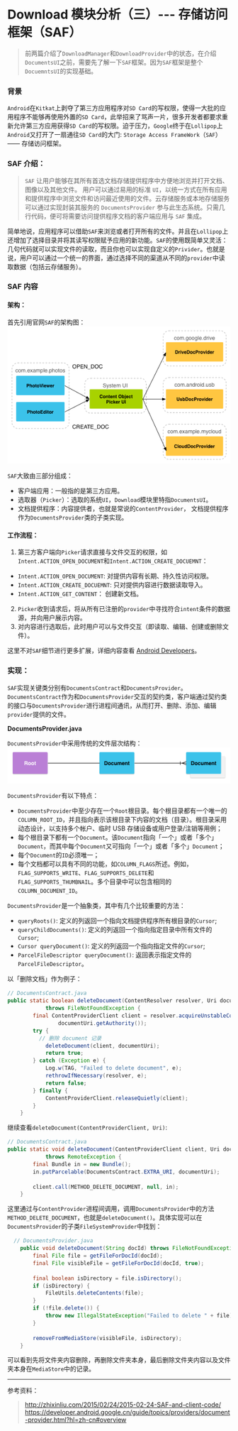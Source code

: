 # Download 模块分析（三）--- 存储访问框架（SAF）

> 前两篇介绍了`DownloadManager`和`DownloadProvider`中的状态，在介绍`DocumentsUI`之前，需要先了解一下`SAF`框架。因为`SAF`框架是整个`DocuemntsUI`的实现基础。

### 背景
`Android`在`Kitkat`上剥夺了第三方应用程序对`SD Card`的写权限，使得一大批的应用程序不能够再使用外置的`SD Card`，此举招来了骂声一片，很多开发者都要求重新允许第三方应用获得`SD Card`的写权限。迫于压力，`Google`终于在`Lollipop`上`Android`又打开了一扇通往`SD Card`的大门: `Storage Access FrameWork`（`SAF`）—— 存储访问框架。

### SAF 介绍：
>`SAF` 让用户能够在其所有首选文档存储提供程序中方便地浏览并打开文档、图像以及其他文件。 用户可以通过易用的标准 `UI`，以统一方式在所有应用和提供程序中浏览文件和访问最近使用的文件。云存储服务或本地存储服务可以通过实现封装其服务的 `DocumentsProvider` 参与此生态系统。只需几行代码，便可将需要访问提供程序文档的客户端应用与 `SAF` 集成。

简单地说，应用程序可以借助`SAF`来浏览或者打开所有的文件。并且在`Lollipop`上还增加了选择目录并将其读写权限赋予应用的新功能。`SAF`的使用既简单又灵活：几句代码就可以实现文件的读取，而且你也可以实现自定义的`Privider`。也就是说，用户可以通过一个统一的界面，通过选择不同的渠道从不同的`provider`中读取数据（包括云存储服务）。

### SAF 内容

#### 架构：

首先引用官网`SAF`的架构图：
![Alt text](./img/saf_architecture.png)

`SAF`大致由三部分组成：
- 客户端应用：一般指的是第三方应用。
- 选取器（`Picker`）：选取的系统`UI`，`Download`模块里特指`DocumentsUI`。
- 文档提供程序：内容提供者，也就是常说的`ContentProvider`， 文档提供程序作为`DocumentsProvider`类的子类实现。

#### 工作流程：
1. 第三方客户端向`Picker`请求直接与文件交互的权限，如`Intent.ACTION_OPEN_DOCUMENT`和`Intent.ACTION_CREATE_DOCUEMNT`：
  -  `Intent.ACTION_OPEN_DOCUMENT`: 对提供内容有长期、持久性访问权限。
  -  `Intent.ACTION_CREATE_DOCUEMNT`: 只对提供内容进行数据读取导入。
  -  `Intent.ACTION_GET_CONTENT`： 创建新文档。
2. `Picker`收到请求后，将从所有已注册的`provider`中寻找符合`intent`条件的数据源，并向用户展示内容。
3. 对内容进行选取后，此时用户可以与文件交互（即读取、编辑、创建或删除文件）。

这里不对`SAF`细节进行更多扩展，详细内容查看 [Android Developers](https://developer.android.google.cn/guide/topics/providers/document-provider.html?hl=zh-cn#overview)。

### 实现：

`SAF`实现关键类分别有`DocumentsContract`和`DocumentsProvider`。`DocumentsContract`作为和`DocumentsProvider`交互的契约类，客户端通过契约类的接口与`DocumentsProvider`进行进程间通讯，从而打开、删除、添加、编辑`provider`提供的文件。

**DocumentsProvider.java**

`DocumentsProvider`中采用传统的文件层次结构：
![Alt text](./img/root_document.png)

`DocumentsProvider`有以下特点：
* `DocumentsProvider`中至少存在一个`Root`根目录。每个根目录都有一个唯一的`COLUMN_ROOT_ID`，并且指向表示该根目录下内容的文档（目录）。根目录采用动态设计，以支持多个帐户、临时 USB 存储设备或用户登录/注销等用例；
* 每个根目录下都有一个`Document`。该`Document`指向「一个」或者「多个」`Document`，而其中每个`Document`又可指向「一个」或者「多个」`Document`；
* 每个`Document`的`ID`必须唯一；
* 每个文档都可以具有不同的功能，如`COLUMN_FLAGS`所述。例如，`FLAG_SUPPORTS_WRITE`、`FLAG_SUPPORTS_DELETE`和 `FLAG_SUPPORTS_THUMBNAIL`。多个目录中可以包含相同的`COLUMN_DOCUMENT_ID`。

`DocumentsProvider`是一个抽象类，其中有几个比较重要的方法：
* `queryRoots()`: 定义的列返回一个指向文档提供程序所有根目录的`Cursor`;
* `queryChildDocuments()`: 定义的列返回一个指向指定目录中所有文件的`Cursor`;
* `Cursor queryDocument()`: 定义的列返回一个指向指定文件的`Cursor`;
* `ParcelFileDescriptor queryDocument()`: 返回表示指定文件的`ParcelFileDescriptor`。

以「删除文档」作为例子：

``` java
// DocumentsContract.java
public static boolean deleteDocument(ContentResolver resolver, Uri documentUri)
            throws FileNotFoundException {
        final ContentProviderClient client = resolver.acquireUnstableContentProviderClient(
                documentUri.getAuthority());
        try {
          // 删除 document 记录
            deleteDocument(client, documentUri);
            return true;
        } catch (Exception e) {
            Log.w(TAG, "Failed to delete document", e);
            rethrowIfNecessary(resolver, e);
            return false;
        } finally {
            ContentProviderClient.releaseQuietly(client);
        }
    }
```

继续查看`deleteDocument(ContentProviderClient, Uri)`:

``` java
// DocumentsContract.java
public static void deleteDocument(ContentProviderClient client, Uri documentUri)
            throws RemoteException {
        final Bundle in = new Bundle();
        in.putParcelable(DocumentsContract.EXTRA_URI, documentUri);

        client.call(METHOD_DELETE_DOCUMENT, null, in);
    }
```

这里通过与`ContentProvider`进程间调用，调用`DocumentsProvider`中的方法`METHOD_DELETE_DOCUMENT`，也就是`deleteDocument()`。具体实现可以在`DocumentsProvider`的子类`FileSystemProvider`中找到：

``` java
  // DocumentsProvider.java
    public void deleteDocument(String docId) throws FileNotFoundException {
        final File file = getFileForDocId(docId);
        final File visibleFile = getFileForDocId(docId, true);

        final boolean isDirectory = file.isDirectory();
        if (isDirectory) {
            FileUtils.deleteContents(file);
        }
        if (!file.delete()) {
            throw new IllegalStateException("Failed to delete " + file);
        }

        removeFromMediaStore(visibleFile, isDirectory);
    }
```

可以看到先将文件夹内容删除，再删除文件夹本身，最后删除文件夹内容以及文件夹本身在`MediaStore`中的记录。

---

参考资料：
> http://zhixinliu.com/2015/02/24/2015-02-24-SAF-and-client-code/
> https://developer.android.google.cn/guide/topics/providers/document-provider.html?hl=zh-cn#overview
